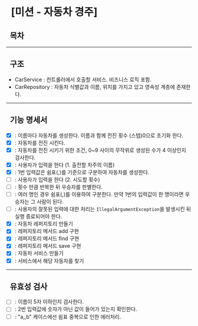 # &nbsp;&nbsp;[미션 - 자동차 경주]

## &nbsp;&nbsp;목차


---

## &nbsp;&nbsp;구조
- CarService : 컨트롤러에서 호출할 서비스. 비즈니스 로직 포함.
- CarRepository : 자동차 식별값과 이름, 위치를 가지고 있고 영속성 계층에 존재한다. 
---

## &nbsp;&nbsp;기능 명세서

- [x] : 이름마다 자동차를 생성한다. 이름과 함께 전진 횟수 (스텝)0으로 초기화 한다.
- [x] : 자동차를 전진 시킨다.
- [x] : 자동차를 전진 시키기 위한 조건, 0~9 사이의 무작위로 생성된 수가 4 이상인지 검사한다.
- [x] : 사용자가 입력을 한다 (1. 출전할 차주의 이름)
- [x] : 1번 입력값은 쉼표(,)를 기준으로 구분하여 자동차를 생성한다.
- [ ] : 사용자가 입력을 한다 (2. 시도할 횟수)
- [ ] : 횟수 만큼 반복한 뒤 우승자를 판별한다.
- [ ] : 여러 명인 경우 쉼표(,)를 이용하여 구분한다. 만약 1번의 입력값이 한 명이라면 우승자는 그 사람이 된다.
- [ ] : 사용자의 잘못된 입력에 대한 처리는 `IllegalArgumentException`을 발생시킨 뒤 실행 종료되어야 한다.
- [x] : 자동차 레퍼지토리 만들기
- [x] : 레퍼지토리 메서드 add 구현
- [x] : 레퍼지토리 메서드 find 구현
- [x] : 레퍼지토리 메서드 save 구현
- [x] : 자동차 서비스 만들기
- [x] : 서비스에서 해당 자동차를 찾기
---

## &nbsp;&nbsp;유효성 검사

- [ ] : 이름이 5자 이하인지 검사한다.
- [ ] : 2번 입력값에 숫자가 아닌 값이 들어가 있는지 확인한다.
- [ ] : "a,,b" 케이스에선 쉼표 중복으로 인한 에러처리.